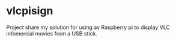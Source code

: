 # vlcpisign
Project share my solution for using av Raspberry pi to display VLC infomercial movies from a USB stick.
